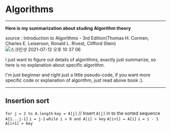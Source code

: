 
# Algorithms
------
__Here is my summarization about studing Algorithm theory__</br>

source : Introduction to Algorithms - 3rd Edition(Thomas H. Cormen, Charles E. Leiserson, Ronald L. Rivest, Clifford Stein)</br>
![스크린샷 2021-07-12 오후 10 37 06](https://user-images.githubusercontent.com/46857352/125296884-b270c580-e361-11eb-9dc5-fbb9f762b513.png)

I just want to figure out details of algorithms, exactly just summarize, so here is no explanation about specific algorithm.</br>

I'm just beginner and right just a little pseudo-code, if you want more specific code or explanation of algorithm, just read above book :).</br>

----------

## Insertion sort
`for j = 2 to A.length`
    `key = A[j]`
     // Insert `A[j]` in to the sorted sequence `A[1...j-1]`
     `i = j-1`
     `while i > 0 and A[i] > key`
         `A[i+1] = A[i]`
         `i = i - 1`
     `A[i+1] = key`
